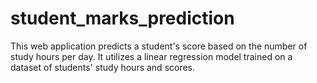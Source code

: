 # student_marks_prediction
This web application predicts a student's score based on the number of study hours per day. It utilizes a linear regression model trained on a dataset of students' study hours and scores.
